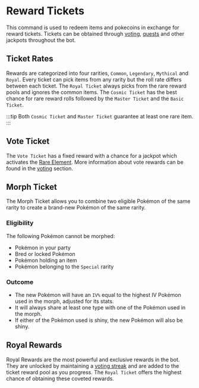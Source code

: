 # Reward Tickets

This command is used to redeem items and pokecoins in exchange for reward tickets. Tickets can be obtained through [voting](../strategies//voting.md), [quests](./daily.md) and other jackpots throughout the bot.

## Ticket Rates

Rewards are categorized into four rarities, `Common`, `Legendary`, `Mythical` and `Royal`. Every ticket can pick items from any rarity but the roll rate differs between each ticket. The `Royal Ticket` always picks from the rare reward pools and ignores the common items. The `Cosmic Ticket` has the best chance for rare reward rolls followed by the `Master Ticket` and the `Basic Ticket`. 

:::tip
Both `Cosmic Ticket` and `Master Ticket` guarantee at least one rare item.
:::

## Vote Ticket

The `Vote Ticket` has a fixed reward with a chance for a jackpot which activates the [Rare Element](../items.md#rare-element). More information about vote rewards can be found in the [voting](../strategies/voting.md) section.

## Morph Ticket

The Morph Ticket allows you to combine two eligible Pokémon of the same rarity to create a brand-new Pokémon of the same rarity.

### Eligibility

The following Pokémon cannot be morphed:
- Pokémon in your party
- Bred or locked Pokémon
- Pokémon holding an item
- Pokémon belonging to the `Special` rarity

### Outcome

- The new Pokémon will have an `IV%` equal to the highest IV Pokémon used in the morph, adjusted for its stats.
- It will always share at least one type with one of the Pokémon used in the morph.
- If either of the Pokémon used is shiny, the new Pokémon will also be shiny.

## Royal Rewards

Royal Rewards are the most powerful and exclusive rewards in the bot. They are unlocked by maintaining a [voting streak](../strategies/voting.md#streaks) and are added to the ticket reward pool as you progress. The `Royal Ticket` offers the highest chance of obtaining these coveted rewards.